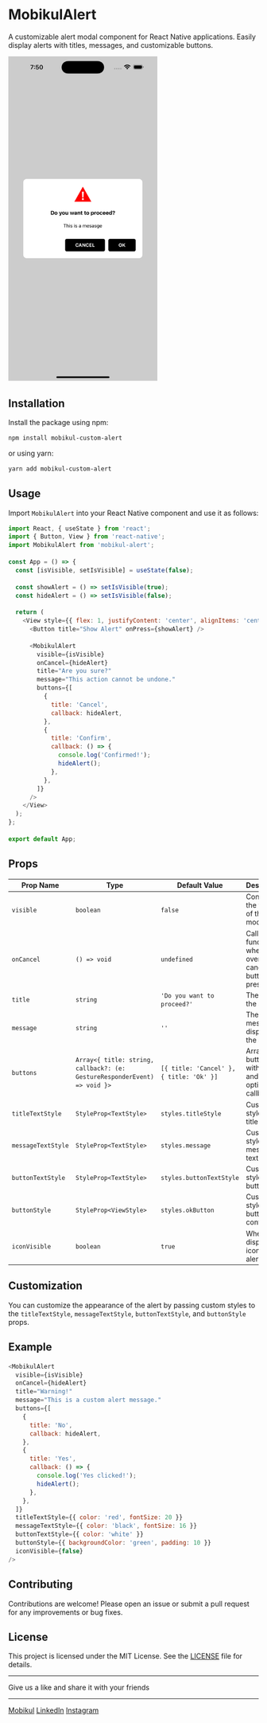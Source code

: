 # MobikulAlert

A customizable alert modal component for React Native applications. Easily display alerts with titles, messages, and customizable buttons.


<img src="./src/assets/image.png" alt="MobikulAlert Preview" width="300" /> <!-- Smaller image -->
## Installation

Install the package using npm:

```bash
npm install mobikul-custom-alert
```

or using yarn:

```bash
yarn add mobikul-custom-alert
```

## Usage

Import `MobikulAlert` into your React Native component and use it as follows:

```javascript
import React, { useState } from 'react';
import { Button, View } from 'react-native';
import MobikulAlert from 'mobikul-alert';

const App = () => {
  const [isVisible, setIsVisible] = useState(false);

  const showAlert = () => setIsVisible(true);
  const hideAlert = () => setIsVisible(false);

  return (
    <View style={{ flex: 1, justifyContent: 'center', alignItems: 'center' }}>
      <Button title="Show Alert" onPress={showAlert} />

      <MobikulAlert
        visible={isVisible}
        onCancel={hideAlert}
        title="Are you sure?"
        message="This action cannot be undone."
        buttons={[
          {
            title: 'Cancel',
            callback: hideAlert,
          },
          {
            title: 'Confirm',
            callback: () => {
              console.log('Confirmed!');
              hideAlert();
            },
          },
        ]}
      />
    </View>
  );
};

export default App;
```

## Props

| Prop Name         | Type                          | Default Value               | Description                                                                 |
|-------------------|-------------------------------|-----------------------------|-----------------------------------------------------------------------------|
| `visible`         | `boolean`                     | `false`                     | Controls the visibility of the alert modal.                                 |
| `onCancel`        | `() => void`                  | `undefined`                 | Callback function when the overlay or cancel button is pressed.             |
| `title`           | `string`                      | `'Do you want to proceed?'` | The title of the alert.                                                     |
| `message`         | `string`                      | `''`                        | The message displayed in the alert.                                         |
| `buttons`         | `Array<{ title: string, callback?: (e: GestureResponderEvent) => void }>` | `[{ title: 'Cancel' }, { title: 'Ok' }]` | Array of buttons with titles and optional callbacks. |
| `titleTextStyle`  | `StyleProp<TextStyle>`        | `styles.titleStyle`         | Custom style for the title text.                                            |
| `messageTextStyle`| `StyleProp<TextStyle>`        | `styles.message`            | Custom style for the message text.                                          |
| `buttonTextStyle` | `StyleProp<TextStyle>`        | `styles.buttonTextStyle`    | Custom style for the button text.                                           |
| `buttonStyle`     | `StyleProp<ViewStyle>`        | `styles.okButton`           | Custom style for the button container.                                      |
| `iconVisible`     | `boolean`                     | `true`                      | Whether to display the icon in the alert.                                   |

## Customization

You can customize the appearance of the alert by passing custom styles to the `titleTextStyle`, `messageTextStyle`, `buttonTextStyle`, and `buttonStyle` props.

## Example

```javascript
<MobikulAlert
  visible={isVisible}
  onCancel={hideAlert}
  title="Warning!"
  message="This is a custom alert message."
  buttons={[
    {
      title: 'No',
      callback: hideAlert,
    },
    {
      title: 'Yes',
      callback: () => {
        console.log('Yes clicked!');
        hideAlert();
      },
    },
  ]}
  titleTextStyle={{ color: 'red', fontSize: 20 }}
  messageTextStyle={{ color: 'black', fontSize: 16 }}
  buttonTextStyle={{ color: 'white' }}
  buttonStyle={{ backgroundColor: 'green', padding: 10 }}
  iconVisible={false}
/>
```

## Contributing

Contributions are welcome! Please open an issue or submit a pull request for any improvements or bug fixes.

## License

This project is licensed under the MIT License. See the [LICENSE](LICENSE) file for details.

---


Give us a like and share it with your friends

---

[Mobikul](https://mobikul.com)
[LinkedIn](https://www.linkedin.com/showcase/mobikul/)
[Instagram](https://www.instagram.com/mobikul)






